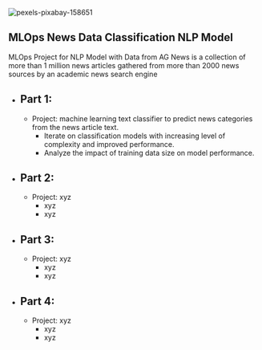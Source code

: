 ![pexels-pixabay-158651](https://user-images.githubusercontent.com/100870737/218273182-11ce169b-aa79-4176-9b2b-e81dad7164c3.jpg)


## MLOps News Data Classification NLP Model
MLOps Project for NLP Model with Data from AG News is a collection of more than 1 million news articles gathered from more than 2000 news sources by an academic news search engine


- ## Part 1:
  - Project: machine learning text classifier to predict news categories from the news article text.
    - Iterate on classification models with increasing level of complexity and improved performance.
    - Analyze the impact of training data size on model performance.

- ## Part 2:
  - Project: xyz
    - xyz
    - xyz

- ## Part 3:
  - Project: xyz
    - xyz
    - xyz

- ## Part 4:
  - Project: xyz
    - xyz
    - xyz
